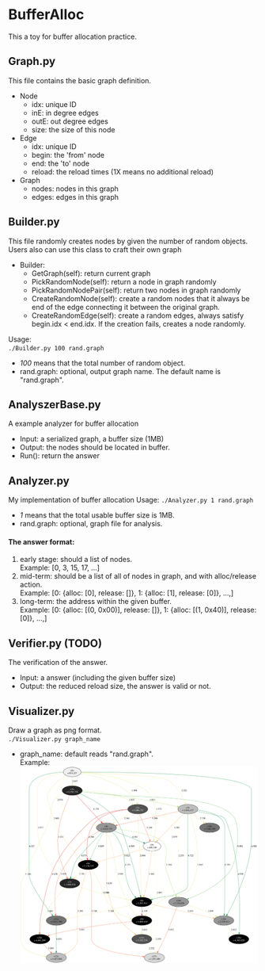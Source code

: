 # BufferAlloc

This a toy for buffer allocation practice.


## Graph.py
This file contains the basic graph definition.
  - Node
    - idx: unique ID
    - inE: in degree edges
    - outE: out degree edges
    - size: the size of this node
  - Edge
    - idx: unique ID
    - begin: the 'from' node
    - end: the 'to' node
    - reload: the reload times (1X means no additional reload)
  - Graph
    - nodes: nodes in this graph
    - edges: edges in this graph
    
## Builder.py
This file randomly creates nodes by given the number of random objects.
Users also can use this class to craft their own graph
- Builder:
  - GetGraph(self): return current graph
  - PickRandomNode(self): return a node in graph randomly
  - PickRandomNodePair(self):	return two nodes in graph randomly
  - CreateRandomNode(self): create a random nodes that it always be end of the edge connecting it between the original graph. 
  - CreateRandomEdge(self): create a random edges, always satisfy begin.idx < end.idx. If the creation fails, creates a node randomly.

Usage:   
  `./Builder.py 100 rand.graph`
  - *100* means that the total number of random object.
  - rand.graph: optional, output graph name. The default name is "rand.graph".
  
## AnalyszerBase.py
A example analyzer for buffer allocation
- Input: a serialized graph, a buffer size (1MB)
- Output: the nodes should be located in buffer.
- Run(): return the answer

## Analyzer.py
My implementation of buffer allocation
Usage:
  `./Analyzer.py 1 rand.graph`   
  - *1* means that the total usable buffer size is 1MB.  
  - rand.graph: optional, graph file for analysis. 

#### The answer format:
1. early stage: should a list of nodes.   
Example: [0, 3, 15, 17, ...]
2. mid-term: should be a list of all of nodes in graph, and with alloc/release action.   
  Example: [0: {alloc: [0], release: []}, 1: {alloc: [1], release: [0]}, ...,]
3. long-term: the address within the given buffer.  
  Example: [0: {alloc: [(0, 0x00)], release: []}, 1: {alloc: [(1, 0x40)], release: [0]}, ...,]

## Verifier.py (TODO)
The verification of the answer.
- Input: a answer (including the given buffer size)
- Output: the reduced reload size, the answer is valid or not.

## Visualizer.py
Draw a graph as png format.   
  `./Visualizer.py graph_name`
- graph_name: default reads "rand.graph".  
Example:
![](example.png)

